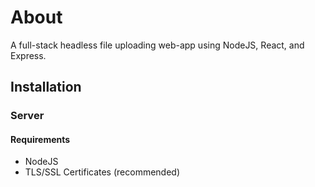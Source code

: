 # About
A full-stack headless file uploading web-app using NodeJS, React, and Express.

## Installation
### Server
#### Requirements
- NodeJS
- TLS/SSL Certificates (recommended)
